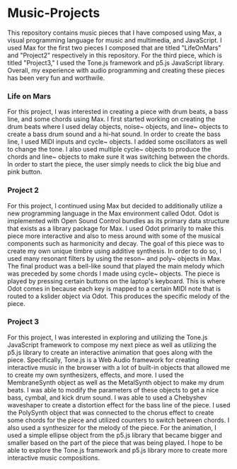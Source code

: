 # Music-Projects

This repository contains music pieces that I have composed using Max, a visual programming language for music and multimedia, and JavaScript. I used Max for the first two pieces I composed that are titled "LifeOnMars" and "Project2" respectively in this repository. For the third piece, which is titled "Project3," I used the Tone.js framework and p5.js JavaScript library. Overall, my experience with audio programming and creating these pieces has been very fun and worthwile.

### Life on Mars

For this project, I was interested in creating a piece with drum beats, a bass line, and some chords using Max. I first started working on creating the drum beats where I used delay objects, noise~ objects, and line~ objects to create a bass drum sound and a hi-hat sound. In order to create the bass line, I used MIDI inputs and cycle~ objects. I added some oscillators as well to change the tone. I also used multiple cycle~ objects to produce the chords and line~ objects to make sure it was switching between the chords. In order to start the piece, the user simply needs to click the big blue and pink button.

### Project 2

For this project, I continued using Max but decided to additionally utilize a new programming language in the Max environment called Odot. Odot is implemented with Open Sound Control bundles as its primary data structure that exists as a library package for Max. I used Odot primarily to make this piece more interactive and also to mess around with some of the musical components such as harmonicity and decay. The goal of this piece was to create my own unique timbre using additive synthesis. In order to do so, I used many resonant filters by using the reson~ and poly~ objects in Max. The final product was a bell-like sound that played the main melody which was preceded by some chords I made using cycle~ objects. The piece is played by pressing certain buttons on the laptop's keyboard. This is where Odot comes in because each key is mapped to a certain MIDI note that is routed to a kslider object via Odot. This produces the specific melody of the piece. 

### Project 3

For this project, I was interested in exploring and utilizing the Tone.js JavaScript framework to compose my next piece as well as utilizing the p5.js library to create an interactive animation that goes along with the piece. Specifically, Tone.js is a Web Audio framework for creating interactive music in the browser with a lot of built-in objects that allowed me to create my own synthesizers, effects, and more. I used the MembraneSynth object as well as the MetalSynth object to make my drum beats. I was able to modify the parameters of these objects to get a nice bass, cymbal, and kick drum sound. I was able to used a Chebyshev waveshaper to create a distortion effect for the bass line of the piece. I used the PolySynth object that was connected to the chorus effect to create some chords for the piece and utilized counters to switch between chords. I also used a synthesizer for the melody of the piece. For the animation, I used a simple ellipse object from the p5.js library that became bigger and smaller based on the part of the piece that was being played. I hope to be able to explore the Tone.js framework and p5.js library more to create more interactive music compositions.  
